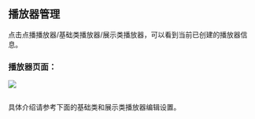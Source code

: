 ## 播放器管理

点击点播播放器/基础类播放器/展示类播放器，可以看到当前已创建的播放器信息。

### 播放器页面：

![](https://doc.bokecc.com/uploadfiles/image/201605/13.png)

```

```

具体介绍请参考下面的基础类和展示类播放器编辑设置。

